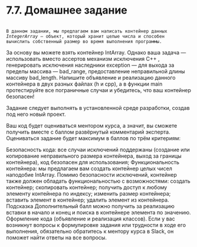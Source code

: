 # 7.7. Домашнее задание
<code>
В данном задании, мы предлагаем вам написать контейнер данных 
<i>IntegerArray</i> — объект, который хранит целые числа и способен 
вычислить собственный размер во время выполнения программы.
</code>

За основу вы можете взять контейнер IntArray. Однако ваша задача — использовать вместо ассертов механизм исключения C++ , генерировать исключения наследники exception — для выхода за пределы массива — bad_range, предоставление неправильной длины массиву bad_length. Напишите объявление и реализацию данного контейнера в двух разных файлах (h и сpp), а в функции main протестируйте все пограничные случаи и убедитесь, что ваш контейнер безопасен!

Задание следует выполнять в установленной среде разработки, создав под него новый проект.

Ваш код будет оцениваться ментором курса, а значит, вы сможете получить вместе с баллом развёрнутый комментарий эксперта. Оцениваться задание будет максимум в  баллов по трём критериям: 

Безопасность кода: все случаи исключений поддержаны (создание или копирование неправильного размера контейнера, выход за границы контейнера), код безопасен для использования;
Функциональность контейнера: мы предлагаем вам создать контейнер целых чисел наподобие IntArray. Помимо безопасности исключений, контейнер также должен обладать функциональностью с возможностями:
создать контейнер;
скопировать контейнер;
получить доступ к любому элементу контейнера по индексу;
изменить размер контейнера;
вставить элемент в контейнер;
удалить элемент из контейнера.
Подсказка
Дополнительный балл можно получить за реализацию вставки в начало и конец и поиска в контейнере элемента по значению.
Оформление кода (объявление и реализация классов).
Если у вас возникнут вопросы к формулировке задания или трудности в ходе его выполнения, обязательно обратитесь к ментору курса в Slack, он поможет найти ответы на все вопросы.